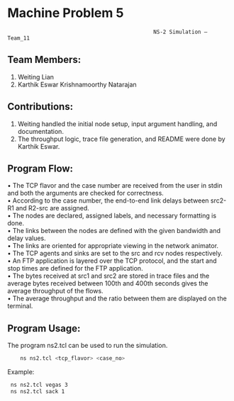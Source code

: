 # Machine Problem 5

                                                  NS-2 Simulation – Team_11

## Team Members:
1.	Weiting Lian
2.	Karthik Eswar Krishnamoorthy Natarajan

## Contributions:

1.	Weiting handled the initial node setup, input argument handling, and documentation.    
2.	The throughput logic, trace file generation, and README were done by Karthik Eswar.   

## Program Flow:

•	The TCP flavor and the case number are received from the user in stdin and both the arguments are checked for correctness.      
•	According to the case number, the end-to-end link delays between src2-R1 and R2-src are assigned.       
•	The nodes are declared, assigned labels, and necessary formatting is done.      
•	The links between the nodes are defined with the given bandwidth and delay values.    
•	The links are oriented for appropriate viewing in the network animator.  
•	The TCP agents and sinks are set to the src and rcv nodes respectively.        
•	An FTP application is layered over the TCP protocol, and the start and stop times are defined for the FTP application.      
•	The bytes received at src1 and src2 are stored in trace files and the average bytes received between 100th and 400th seconds gives the average throughput of the flows.     
•	The average throughput and the ratio between them are displayed on the terminal.     


## Program Usage:


The program ns2.tcl can be used to run the simulation.
```bash
	ns ns2.tcl <tcp_flavor> <case_no>
```

Example:
```bash
 ns ns2.tcl vegas 3
 ns ns2.tcl sack 1
```
